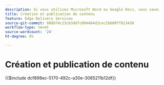 ```yaml
---
description: Si vous utilisez Microsoft Word ou Google Docs, vous savez déjà comment créer du contenu.
title: Création et publication de contenu
feature: Edge Delivery Services
source-git-commit: 80d974c23cb3dd7c0844b4d2cec2b608ff813438
workflow-type: tm+mt
source-wordcount: '24'
ht-degree: 0%

---
```


# Création et publication de contenu

{{$include dcf898ec-5170-492c-a30e-3085211b12df}}